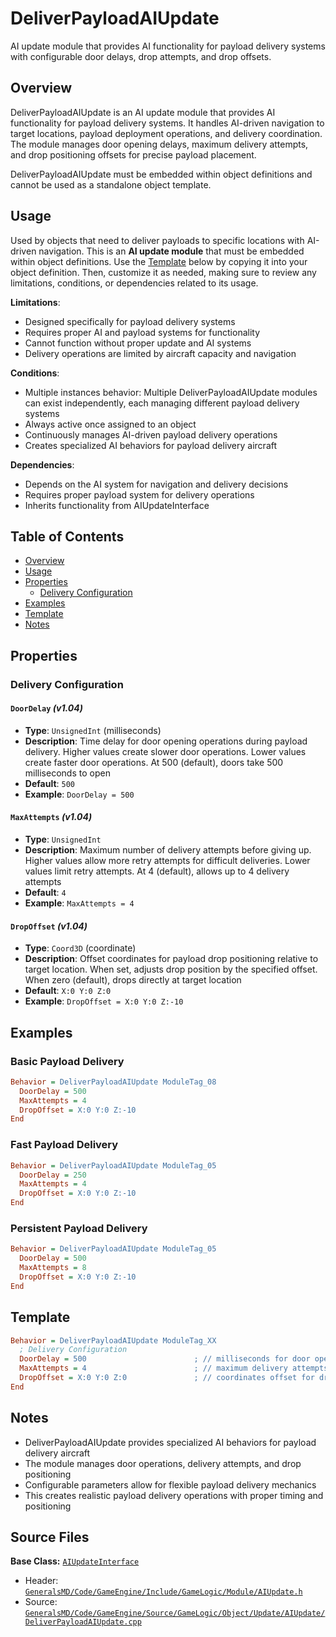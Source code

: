 # DeliverPayloadAIUpdate

AI update module that provides AI functionality for payload delivery systems with configurable door delays, drop attempts, and drop offsets.

## Overview

DeliverPayloadAIUpdate is an AI update module that provides AI functionality for payload delivery systems. It handles AI-driven navigation to target locations, payload deployment operations, and delivery coordination. The module manages door opening delays, maximum delivery attempts, and drop positioning offsets for precise payload placement.

DeliverPayloadAIUpdate must be embedded within object definitions and cannot be used as a standalone object template.

## Usage

Used by objects that need to deliver payloads to specific locations with AI-driven navigation. This is an **AI update module** that must be embedded within object definitions. Use the [Template](#template) below by copying it into your object definition. Then, customize it as needed, making sure to review any limitations, conditions, or dependencies related to its usage.

**Limitations**:
- Designed specifically for payload delivery systems
- Requires proper AI and payload systems for functionality
- Cannot function without proper update and AI systems
- Delivery operations are limited by aircraft capacity and navigation

**Conditions**:
- Multiple instances behavior: Multiple DeliverPayloadAIUpdate modules can exist independently, each managing different payload delivery systems
- Always active once assigned to an object
- Continuously manages AI-driven payload delivery operations
- Creates specialized AI behaviors for payload delivery aircraft

**Dependencies**:
- Depends on the AI system for navigation and delivery decisions
- Requires proper payload system for delivery operations
- Inherits functionality from AIUpdateInterface

## Table of Contents

- [Overview](#overview)
- [Usage](#usage)
- [Properties](#properties)
  - [Delivery Configuration](#delivery-configuration)
- [Examples](#examples)
- [Template](#template)
- [Notes](#notes)

## Properties

### Delivery Configuration

#### `DoorDelay` *(v1.04)*
- **Type**: `UnsignedInt` (milliseconds)
- **Description**: Time delay for door opening operations during payload delivery. Higher values create slower door operations. Lower values create faster door operations. At 500 (default), doors take 500 milliseconds to open
- **Default**: `500`
- **Example**: `DoorDelay = 500`

#### `MaxAttempts` *(v1.04)*
- **Type**: `UnsignedInt`
- **Description**: Maximum number of delivery attempts before giving up. Higher values allow more retry attempts for difficult deliveries. Lower values limit retry attempts. At 4 (default), allows up to 4 delivery attempts
- **Default**: `4`
- **Example**: `MaxAttempts = 4`

#### `DropOffset` *(v1.04)*
- **Type**: `Coord3D` (coordinate)
- **Description**: Offset coordinates for payload drop positioning relative to target location. When set, adjusts drop position by the specified offset. When zero (default), drops directly at target location
- **Default**: `X:0 Y:0 Z:0`
- **Example**: `DropOffset = X:0 Y:0 Z:-10`

## Examples

### Basic Payload Delivery
```ini
Behavior = DeliverPayloadAIUpdate ModuleTag_08
  DoorDelay = 500
  MaxAttempts = 4
  DropOffset = X:0 Y:0 Z:-10
End
```

### Fast Payload Delivery
```ini
Behavior = DeliverPayloadAIUpdate ModuleTag_05
  DoorDelay = 250
  MaxAttempts = 4
  DropOffset = X:0 Y:0 Z:-10
End
```

### Persistent Payload Delivery
```ini
Behavior = DeliverPayloadAIUpdate ModuleTag_05
  DoorDelay = 500
  MaxAttempts = 8
  DropOffset = X:0 Y:0 Z:-10
End
```

## Template

```ini
Behavior = DeliverPayloadAIUpdate ModuleTag_XX
  ; Delivery Configuration
  DoorDelay = 500                        ; // milliseconds for door opening *(v1.04)*
  MaxAttempts = 4                        ; // maximum delivery attempts *(v1.04)*
  DropOffset = X:0 Y:0 Z:0               ; // coordinates offset for drop positioning *(v1.04)*
End
```

## Notes

- DeliverPayloadAIUpdate provides specialized AI behaviors for payload delivery aircraft
- The module manages door operations, delivery attempts, and drop positioning
- Configurable parameters allow for flexible payload delivery mechanics
- This creates realistic payload delivery operations with proper timing and positioning

## Source Files

**Base Class:** [`AIUpdateInterface`](../../GeneralsMD/Code/GameEngine/Include/GameLogic/Module/AIUpdate.h)

- Header: [`GeneralsMD/Code/GameEngine/Include/GameLogic/Module/AIUpdate.h`](../../GeneralsMD/Code/GameEngine/Include/GameLogic/Module/AIUpdate.h)
- Source: [`GeneralsMD/Code/GameEngine/Source/GameLogic/Object/Update/AIUpdate/DeliverPayloadAIUpdate.cpp`](../../GeneralsMD/Code/GameEngine/Source/GameLogic/Object/Update/AIUpdate/DeliverPayloadAIUpdate.cpp)
